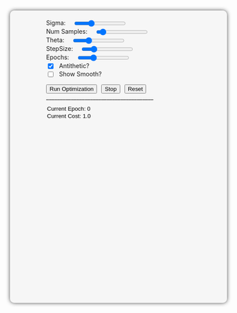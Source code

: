 <style>
  #plot-container-wrapper {
    background-color: rgba(240, 240, 240, 0.5);
    border-radius: 10px;
    box-shadow: 0 0 10px rgba(0, 0, 0, 0.7);
    padding: 20px;
    justify-content: space-between;
    height: 640px;
    display: flex; 
  }
  #plot-container {
    display: flex;
    flex-direction: column;
    justify-content: space-between;
  }
  #plot-container2 {
    display: flex;
    justify-content: space-between;
  }
  #plot-container3 {
    display: flex;
    justify-content: space-between;
  }
  #plot {
    width: 100%;
    height: 485px;
  }
  #plot2 {
    width: 100%;
    height: 220px;
  }
  #plot3 {
    width: 100%;
    height: 100px;
  }
  .slider {
    margin-left: 5%;
    width: 30%;
  }
  .textbox {
    border-style: solid; 
    box-shadow: inset 0px 0px 0px 0px black; 
    border: none; 
    background-color: transparent;
  }

@media screen and (max-width: 768px) {
    #plot-container-wrapper {
        max-width: 100%;
    }
}

</style>

<div id="plot-container-wrapper">
    <div id="plot-container">
      <div id="plot"></div>
      <div id="plot3"></div>
    </div>
    <div id="plot-container">
      <div style="width: 400px;">       <!-- the slider container-->
        <div style="display: flex">
          <label for="sigma">Sigma:</label>
          <input class="slider" type="range" min="0.33" max="2.5" step="0.01" value="1" id="sigma">
        </div>
        <div style="display: flex">
          <label for="num-samples">Num Samples:</label>
          <input class="slider" type="range" min="2" max="100" step="2" value="10" id="num-samples">
        </div>
        <div style="display: flex">
          <label for="theta">Theta:</label>
          <input class="slider" type="range" min="-4" max="4.0" step="0.1" value="-1.8" id="theta">
        </div>
        <div style="display: flex">
          <label for="stepsize">StepSize:</label>
          <input class="slider" type="range" min="0.001" max="0.5" step="0.01" value="0.1" id="stepsize">
        </div>
        <div style="display: flex">
          <label for="epochs">Epochs:</label>
          <input class="slider" type="range" min="10" max="700" step="1" value="200" id="epochs">
        </div>
        <div style="display: flex">
            <input type="checkbox" id="cb_antithetic" checked>
            <div style="margin-left: 10px;">Antithetic?</div>
        </div>
        <div style="display: flex">
            <input type="checkbox" id="cb_showsmoothed">
            <div style="margin-left: 10px;">Show Smooth?</div>
        </div>
        <div style="display: flex;">
          <button style="float: left; margin-top: 14px;" onclick="optimize()">Run Optimization</button>
          <button style="float: left; margin-left: 10px; margin-top: 14px;" onclick="stop_anim()">Stop</button>
          <button style="float: left; margin-left: 10px; margin-top: 14px;" onclick="reset()">Reset</button>
        </div>
        _______________________________________
        <div style="display: flex; margin-top: 10px">
            <input type="text" class="textbox" id="epoch_text" value="Current Epoch: 0">
        </div>
        <div style="display: flex">
            <input type="text" class="textbox" id="cost_text" value="Current Cost: 1.0">
        </div>
        <div id="plot2" style="width: 100%;"></div>
      </div>
    </div>
</div>

<script src="https://cdn.plot.ly/plotly-latest.min.js"></script>
<script>
  
function stepEdge(x) {
	return x < -0.5 ? 1 : (x > 2.5 ? 1 : 0); 
}

function calcGradGaussian(x, sigma) {
		// already sampling the positivized function here 
    return (Math.abs(x) / Math.pow(sigma, 2)) * calcGaussian(x, sigma=sigma);
}

function gradGaussianKernel(x, sigma) {
	return -(x / Math.pow(sigma, 2)) * calcGaussian(x, sigma=sigma);
}

function get_pdf(x, sigma) {
	return 0.5 * sigma * Math.sqrt(2.0 * Math.PI) * x;
}

function calcGaussian(x, sigma) {
  return 1.0 / (sigma * Math.sqrt(2 * Math.PI)) * Math.exp(-Math.pow(x, 2) / (2 * Math.pow(sigma, 2)));
}

// sample from a standard normal, N(0,1)
function boxmueller() {
  return Math.sqrt(-2 * Math.log(Math.random())) * Math.cos(2 * Math.PI * Math.random());
}

// convert standard normal samples to scaled normal 
function sampleGaussian(sigma = 1.0) {
  return sigma * boxmueller();
}

function icdf(x, sigma) {
	if (x > 0.5) {
  	return Math.sqrt(-2.0 * Math.pow(sigma, 2) * Math.log(2.0 * (1.0 - x)));
  } else {
  	return Math.sqrt(-2.0 * Math.pow(sigma, 2) * Math.log(2.0 * x));
  }
}

function clean_random(x) {
	var eps = 0.0001
  if (x < eps) {x += eps;}					// too close to zero 
  if (x - 0.5 < eps) {x -= eps;}		// too close to 0.5
  if (0.5 - x < eps) {x += eps;}		// too close to 0.5
  if (1.0 - x < eps) {x -= eps;}		// too close to 1
  return x; 
} 


function getGradGaussianSamples(n_samples, sigma, antithetic) {
	var samples = [] 
  var f_x = []
  var p_x = []
  for (var i = 0; i < n_samples; i++) {
  	
    var rand = clean_random(Math.random());
    var x_i = icdf(rand, sigma) * (rand < 0.5 ? -1.0 : 1.0); 
    samples.push(x_i);
    
    if (antithetic) {
      var arand = 1.0 - rand; 
      var x_i = icdf(arand, sigma) * (arand < 0.5 ? -1.0 : 1.0); 
      samples.push(x_i);
    }
  }  
  
  // calculcate sample value and pdf 
  for (var i = 0; i<samples.length; i+=1){
    var f_xi = Math.abs(samples[i]) / Math.pow(sigma, 2) * calcGaussian(samples[i], sigma);
    var p_xi = 0.5 * sigma * Math.sqrt(2.0 * Math.PI) * f_xi;
    f_x.push(f_xi);
    p_x.push(p_xi); 
  }
  
  return [samples, f_x, p_x];
}

function getGaussianSamples(n_samples, sigma, antithetic) {
	var samples = []
  var p_x = []
  for (var i = 0; i < n_samples; i++) {
    var x_i = sampleGaussian(sigma);
    samples.push(x_i);
    if (antithetic) {samples.push(x_i * -1.0);}
  }
  
  // calc sample value 
  for (var i = 0; i < samples.length; i+=1) {
  	p_x.push(calcGaussian(samples[i], sigma=sigma));
  }
	return [samples, p_x]; 
}

function mc_estimate(f_x, p_x) {
	var N = f_x.length; 
  var estimate = 0.0; 
  for (var i = 0; i < N; i += 1) {
  	estimate += (f_x[i] / p_x[i]);
  }
  return estimate / N; 
}

function mse(x, y) {
	return Math.pow((x - y), 2); 
 } 

function convolve(theta, n_samples, samples, pdfs, sigma, goal) {
	var outputs = [];
  
  goal = 0.0; 		// after rendering! 
  
  var tmp = []
  for(var i = 0; i < n_samples; i+=1) {
  	var tau = samples[i];
    var w = gradGaussianKernel(tau, sigma);
    
    var theta_p = theta - tau; 
    var fn = stepEdge(theta_p);
    var weighted_fn_val = mse(fn, goal) * w; 
    
    outputs.push(weighted_fn_val); 
  }
  
  var final_estimate = mc_estimate(outputs, pdfs);
  return final_estimate;
}

function avg_list(vals) {
	var average = 0.0; 
	for (var i = 0; i < vals.length; i++) {
  	average += vals[i];
  }
  return average / vals.length; 
}


function optimize() {
	if (run_anim){return;}		// avoid double-running, e.g., when button is clicked while anim is running 
  
	sigma = parseFloat(sigmaSlider.value);
  var theta = parseFloat(thetaSlider.value); 
  var epochs = parseInt(epochsSlider.value);
  var stepsize = parseFloat(stepsizeSlider.value);
  var numSamples = parseInt(numSamplesSlider.value);
  var nsamples_real = antithetic_checkbox.checked ? Math.round(numSamples / 2.0) : numSamples; 

	run_anim = true; 
  Plotly.update('plot', {x: [[theta]], y: [[stepEdge(theta)]]}, {}, 2);
	Plotly.update('plot', {visible: true}, {}, 2);
	
  var gt_theta; gt_theta = 0.0; 
  
  let i = 0; 
  const updateTrace = () => {
    if (i < epochs && run_anim) {
      
      // get gradient by convolving and multiplying by kernel: 
      const [x_i, f_xi, p_xi] = getGradGaussianSamples(numSamples, sigma, antithetic_checkbox.checked);
    
      var grad = convolve(theta, nsamples_real, x_i, p_xi, sigma, gt_theta);
      
      // grad. descent step 
      theta -= stepsize * grad; 
    
    	var cost = mse(stepEdge(theta), gt_theta); 
      update_trajectory([theta, stepEdge(theta), cost]); 
      text_epochs.value = 'Current Epoch: ' + (i+1).toString(); 
      text_cost.value = 'Current Cost: ' + cost.toString() + '.0'; 
      
      // make timeout so that display is able to react 
      setTimeout(updateTrace, 5); 
      i++; 
    }
  }
  
  // call function 
  updateTrace(); 
 }
    
function update_trajectory(values){
  const traj = plot.data[2];
  var xData = traj.x;
	var yData = traj.y;
  xData.push(values[0]); 
  yData.push(values[1]);
  Plotly.update('plot', {x: [xData], y: [yData]}, {}, 2);
  update_triangle(values[0]); 
}


defaults = {'sigma': 1.0, 'nsamples': 10, 'epochs': 600, 'stepsize': 0.1, 'theta': -2.0};

// Define the data for the Gaussian distribution
var x = [], y_gauss = [], y_gradgauss = [], y_step = [], sigma = 1;
for (var i = -5; i < 5; i += 0.01) {
  x.push(i);
  y_step.push(stepEdge(i));
  y_gauss.push(calcGaussian(i, sigma = sigma));
  y_gradgauss.push(calcGradGaussian(i, sigma=sigma));
}

// Create the initial plot, declare all the traces 
var gaussianTrace = {
  x: x,
  y: y_gauss,
  name: 'Gaussian',
  type: 'scatter',
  opacity: 0.25
};
var gradGaussianTrace = {
  x: x,
  y: y_gradgauss,
  name: 'Grad. of Gaussian',
  type: 'scatter',
  marker: {color: 'rgb(0, 0, 0)'}
};
var stepTrace = {
  x: x,
  y: y_step,
  name: 'Cost Function',
  type: 'scatter',
  marker: {color: 'orange'}
};
var sampleTrace = {
    x: [],
    y: [],
    name: 'Samples',
    showlegend: false,
    mode: 'markers',
    opacity: 0.5,
    marker: {
      size: 7,
      symbol: 'diamond',
      color: 'black'
    }
};
var sampleTrace_gg = {
    x: [],
    y: [],
    name: 'Samples_gg',
    showlegend: false,
    mode: 'markers',
    opacity: 0.8,
    marker: {
      size: 7,
      symbol: 'diamond',
      color: 'black'
    }
};  
var smoothedFn = {
  x: [],
  y: [],
  name: 'Smoothed',
  type: 'scatter',
  marker: {color: 'rgb(255, 0, 255)'}
};
var verticalZero = {
  x: [0.0, 0.0, 0.0, 0.0, 0.0, 0.0, 0.0, 0.0, 0.0, 0.0, 0.0, 0.0, 0.0, 0.0, 0.0, 0.0, 0.0, 0.0, 0.0, 0.0, 0.0, 0.0],
  y: [0.0, 0.1, 0.2, 0.3, 0.4, 0.5, 0.6, 0.7, 0.8, 0.9, 1.0, 0.0, 0.1, 0.2, 0.3, 0.4, 0.5, 0.6, 0.7, 0.8, 0.9, 1.0],
  name: '',
  showlegend: false,
  type: 'scatter',
  opacity: 0.75,
  line: {color: 'black', 'width': 0.5},
};
var pxTrace = {
  x: [-5.0, -4.0, -3.0, -2.0, -1.0, 0.0, 1, 2, 3, 4, 5, -5.0, -4.0, -3.0, -2.0, -1.0, 0.0, 1, 2, 3, 4, 5],
  y: [0, 0, 0, 0, 0, 0, 0, 0, 0, 0, 0, 0, 0, 0, 0, 0, 0, 0, 0, 0, 0, 0],
  name: '',
  showlegend: false,
  type: 'scatter',
  opacity: 0.75,
  marker: {color: 'black', size: 2, line: {color: 'black', width: 2}}
};
var trajectory = {
	x: [defaults.theta], 
  y: [1.0], 
  name: 'Triangle Center', 
  type: 'scatter', 
  mode: 'markers',
  marker: {color: 'lime', size: 10, line: {color: 'grey', width: 1}}
};
var layout = {
  title: '1D Example: Differentiating Through Plateaus',
  xaxis: {title: 'x', 'range': [-5, 5], zeroline: false},
  yaxis: {title: 'y', 'range': [-0.1, 1.2]},
  legend: {orientation: 'h', y: 0.0, xanchor: 'center', x: 0.5},
  /*shapes: [{type: 'rect',
           xref: 'x',
           yref: 'paper',
           x0: -1.5,
           y0: 0.075,
           x1: 1.5,
           y1: 0.15,
           fillcolor: 'royalblue',
           opacity: 0.6,
           layer: 'below',
           line: {width: 0}}],*/
};
var layoutLower = {
  xaxis: {title: '', 'range': [-5, 5]},
  yaxis: {title: '', 'range': [-0.1, 1.2]},
  legend: {orientation: 'h', y: 0.0, xanchor: 'center', x: 0.5},
  margin: {t: 10, b: 10, l: 25, r: 10},
  autosize: true
};
var layoutPxPlot = {
  xaxis: {title: '', 'range': [-5, 5], zeroline: false, showgrid: false},
  yaxis: {title: '', 'range': [-0.2, 0.7], showgrid: false, tickmode: 'array', tickvals: [0],
    showticklabels: false},
  legend: {orientation: 'h', y: 0.0, xanchor: 'center', x: 0.5},
  margin: {t: 2, b: 2, l: 80, r: 80},
  shapes: [{type: 'path',
      			path: 'M 0 0 L 1 0.4 L 2 0 Z',
      			xref: 'x',
      			yref: 'y',
      			fillcolor: 'red',
      			opacity: 0.6,
      			line: {width: 1}}, 
      		 {type: 'rect',
            xref: 'x',
            yref: 'y',
            x0: 0.80,
            y0: 0.0,
            x1: 1.2,
            y1: 0.2,
            fillcolor: 'grey',
            opacity: 0.6,
            line: {width: 1}}],
};

Plotly.newPlot('plot', [stepTrace, 
                        smoothedFn,
                        trajectory], layout);
Plotly.newPlot('plot2', [gaussianTrace,
                         gradGaussianTrace,
                         sampleTrace,
                         sampleTrace_gg,verticalZero], layoutLower);
Plotly.newPlot('plot3', [pxTrace], layoutPxPlot);
                        
function reset_textboxes() {
	text_cost.value = 'Current Cost: 1.0'; 
  text_epochs.value = 'Current Epoch: 0';
}

function reset(incl_plots=true) {
	sigmaSlider.value = defaults.sigma; 
  thetaSlider.value = defaults.theta;
  epochsSlider.value = defaults.epochs; 
  stepsizeSlider.value = defaults.stepsize; 
  numSamplesSlider.value = defaults.nsamples; 
  smoothed_checkbox.checked = false;
  antithetic_checkbox.checked = true;
  reset_textboxes(); 
  update_triangle();
  if (incl_plots) update_plots();
}

var sigmaSlider = document.getElementById('sigma');
var thetaSlider = document.getElementById('theta');
var epochsSlider = document.getElementById('epochs');
var stepsizeSlider = document.getElementById('stepsize');
var numSamplesSlider = document.getElementById('num-samples');
var smoothed_checkbox = document.getElementById('cb_showsmoothed');
var antithetic_checkbox = document.getElementById('cb_antithetic');

var text_cost = document.getElementById('cost_text')
var text_epochs = document.getElementById('epoch_text')

reset(incl_plots=false); 		// set default values to sliders 

var run_anim = false; 

thetaSlider.addEventListener('input', function() {
	update_triangle()
  update_plots(resample=false);
  stop_anim(); 
  reset_textboxes(); 
});

[epochsSlider, stepsizeSlider].forEach(function(element) {
   element.addEventListener('input', function() {
      update_plots(resample=false);
      stop_anim(); 
      reset_textboxes(); 
   });
});

[sigmaSlider, numSamplesSlider,antithetic_checkbox, smoothed_checkbox].forEach(function(element) {
   element.addEventListener('input', function() {
      update_plots(resample=true);
      stop_anim(); 
      reset_textboxes(); 
   });
});

function stop_anim() {
	run_anim = false; 
}

function theta_to_triPath(th) {
	// expects a single theta parameter, returns a triangle path that is used to update the layout 
  var w = 1.4; 		// tri width 
  var y = 0.0; 
  var h = 0.5; 
  var tripath = 'M ' + (th-w).toString() + ' ' + y.toString() + ' L ' + th.toString() + ' ' + (y+h).toString() + ' L ' + (th+w).toString() + ' '+ y.toString() +' Z';
  return tripath; 
}

function update_triangle(theta=999) {
	if (theta==999) {
		theta = parseFloat(thetaSlider.value); 		// default value, never passed, read from slider 
  }
  var tripath = theta_to_triPath(theta); 
  var update = {'shapes[0].path': tripath};
  Plotly.relayout('plot3', update);
}

function update_plots(resample=true){
	
  if (!smoothed_checkbox.checked) {Plotly.update('plot', {visible: false}, {}, 1);}
  else {Plotly.update('plot', {visible: true}, {}, 1);}
  
  sigma = parseFloat(sigmaSlider.value);
  var theta_init = parseFloat(thetaSlider.value);
  var numSamples = parseInt(numSamplesSlider.value);
  
  // remove (potential) trajectory 
  Plotly.update('plot', {visible: true}, {}, 2);
  Plotly.update('plot', {x: [[theta_init]], y: [[stepEdge(theta_init)]]}, {}, 2); 
  
  // update gaussian plots: for gradgaussian, plot pdf, to have same scale easier 
  for (var i = 0; i < x.length; i++) {
    y_gauss[i] = calcGaussian(x[i], sigma = sigma);
    y_gradgauss[i] = 0.5 * sigma * Math.sqrt(2.0 * Math.PI) * calcGradGaussian(x[i], sigma=sigma);		
  }
  Plotly.update('plot2', {y: [y_gauss]}, {}, 0,);				// {} is update for layout, 0 is selector index
  Plotly.update('plot2', {y: [y_gradgauss]}, {}, 1,);		// {} is update for layout, 0 is selector index
  
  
    // update samples: get samples and update the plots 
    var nsamples_real = antithetic_checkbox.checked ? Math.floor(numSamples / 2.0) : numSamples; 
    if (resample) {
    const [xsampled_gauss, ysampled_gauss] = getGaussianSamples(nsamples_real, sigma, antithetic_checkbox.checked);
    const [x_gradG, y_gradG, pdf_gradG] = getGradGaussianSamples(nsamples_real, sigma, antithetic_checkbox.checked);
  
    Plotly.update('plot2', {x: [xsampled_gauss], y: [ysampled_gauss]}, {}, 2);		
    Plotly.update('plot2', {x: [x_gradG], y: [pdf_gradG]}, {}, 3);
  }
  
  if (!smoothed_checkbox.checked) {
  	return;
  } else {
  	if (!resample) {return;}
  
    // go through all x's, for every x make a "smoothed" y-val by sampling N pts from the current
    // x coordinate, and then query and avg their fn val 
    var smoothed = []
    for(var i = 0; i < x.length; i+=1) {
      var theta = x[i]		// go from -5 to 5 

			// we concolve with the Gaussian, not the grad.gaussian! 
      //const [xg, yg, pdf_g] = getGradGaussianSamples(nsamples_real, sigma, antithetic_checkbox.checked);
      const [xg, yg] = getGaussianSamples(nsamples_real, sigma, antithetic_checkbox.checked);

      var fn_avg; fn_avg = 0.0;
      for (var j=0; j < xg.length; j+=1) {
        var theta_perturbed = theta - xg[j]; 
        fn_avg += stepEdge(theta_perturbed);
      }

      smoothed.push(fn_avg / numSamples); 
    }

    Plotly.update('plot', {x: [x], y: [smoothed]}, {}, 1);
  }
}


</script>